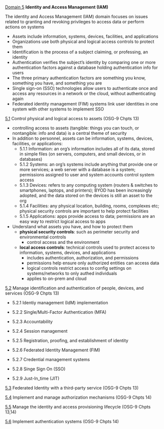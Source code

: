 [Domain 5](#domain5-top) **Identity and Access Management (IAM)**

The identity and Access Management (IAM) domain focuses on issues related to granting and revoking privileges to access data or perform actions on systems
- Assets include information, systems, devices, facilities, and applications
- Organizations use both physical and logical access controls to protect them
- Identification is the process of a subject claiming, or professing, an identity
- Authentication verifies the subject’s identity by comparing one or more authentication factors against a database holding authentication info for users
- The three primary authentication factors are something you know, something you have, and something you are
- Single sign-on (SSO) technologies allow users to authenticate once and access any resources in a network or the cloud, without authenticating again
- Federated identity management (FIM) systems link user identities in one system with other systems to implement SSO

[5.1](#5.1) Control physical and logical access to assets (OSG-9 Chpts 13)
- controlling access to assets (tangible: things you can touch, or nontangible: info and data) is a central theme of security
- In addition to personnel, assets can be information, systems, devices, facilities, or applications:
    - 5.1.1 Information: an org’s information includes all of its data, stored in simple files (on servers, computers, and small devices, or in databases)
    - 5.1.2 Systems: an org’s systems include anything that provide one or more services; a web server with a database is a system; permissions assigned to user and system accounts control system access
    - 5.1.3 Devices: refers to any computing system (routers & switches to smartphones, laptops, and printers); BYOD has been increasingly adopted, and the data stored on the devices is still an asset to the org
    - 5.1.4 Facilities: any physical location, building, rooms, complexes etc; physical security controls are important to help protect facilities
    - 5.1.5 Applications: apps provide access to data; permissions are an easy way to restrict logical access to apps
- Understand what assets you have, and how to protect them
    - **physical security controls**: such as perimeter security and environmental controls
        - control access and the environment
    - **local access controls**: technical controls used to protect access to information, systems, devices, and applications
        - includes authentication, authorization, and permissions
        - permissions help ensure only authorized entities can access data
        - logical controls restrict access to config settings on systems/networks to only authed individuals
        - applies to on-prem and cloud

[5.2](#5.2) Manage identification and authentication of people, devices, and services (OSG-9 Chpts 13)
- 5.2.1 Identiy management (IdM) implementation

- 5.2.2 Single/Multi-Factor Authentication (MFA)
- 5.2.3 Accountability
- 5.2.4 Session management
- 5.2.5 Registration, proofing, and establishment of identity
- 5.2.6 Federated Identity Management (FIM)
- 5.2.7 Credential management systems
- 5.2.8 Singe Sign On (SSO)
- 5.2.9 Just-In_time (JIT)

[5.3](#5.3) Federated Identity with a third-party service (OSG-9 Chpts 13)

[5.4](#5.4) Implement and manage authorization mechanisms (OSG-9 Chpts 14)

[5.5](#5.5) Manage the identity and access provisioning lifecycle (OSG-9 Chpts 13,14)

[5.6](#5.6) Implement authentication systems (OSG-9 Chpts 14)
